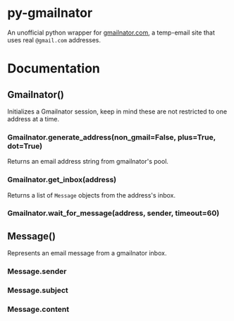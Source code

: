 # py-gmailnator
 
An unofficial python wrapper for [gmailnator.com](https://gmailnator.com/), a temp-email site that uses real `@gmail.com` addresses.

# Documentation

## Gmailnator()
Initializes a Gmailnator session, keep in mind these are not restricted to one address at a time.

### Gmailnator.generate_address(non_gmail=False, plus=True, dot=True)
Returns an email address string from gmailnator's pool.

### Gmailnator.get_inbox(address)
Returns a list of `Message` objects from the address's inbox.

### Gmailnator.wait_for_message(address, sender, timeout=60)

## Message()
Represents an email message from a gmailnator inbox.

### Message.sender

### Message.subject

### Message.content
